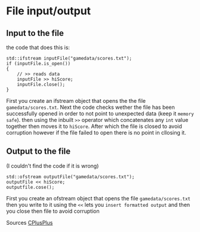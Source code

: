 # File input/output
## Input to the file  
the code that does this is:  
```  
std::ifstream inputFile("gamedata/scores.txt");
if (inputFile.is_open())
{
	// >> reads data
	inputFile >> hiScore;
	inputFile.close();
}
```
First you create an ifstream object that opens
the the file `gamedata/scores.txt`. Next the code
checks wether the file has been successfully opened
in order to not point to unexpected data (keep it 
`memory safe`). then using the inbuilt `>>`
operator which concatenates any `int` value
together then moves it to `hiScore`. After which the file is closed to avoid corruption
however if the file failed to open there is no point in cllosing it.  
## Output to the file
(I couldn't find the code if it is wrong)  
```
std::ofstream outputFile("gamedata/scores.txt");
outputFile << hiScore;
outputfile.cose();
```
First you create an ofstream object that opens the file
`gamedata/scores.txt`
then you write to it using the `<<` lets you `insert formatted output` and then you close then file to avoid corruption  
    
  
Sources [CPlusPlus](https://cplusplus.com)
